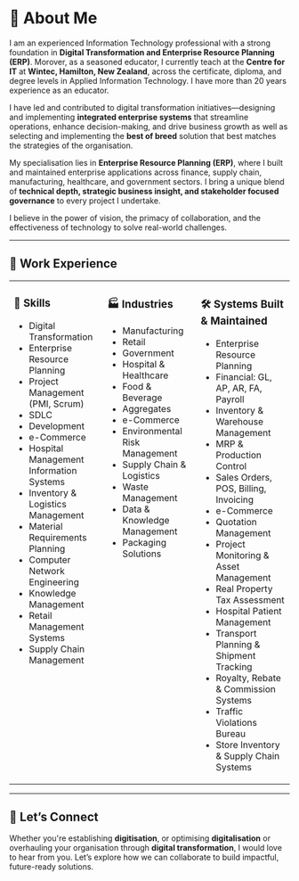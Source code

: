 
# 👋 About Me

I am an experienced Information Technology professional with a strong foundation in **Digital Transformation and Enterprise Resource Planning (ERP)**. Morover, as a seasoned educator, I currently teach at the **Centre for IT** at **Wintec, Hamilton, New Zealand**, across the certificate, diploma, and degree levels in Applied Information Technology. I have more than 20 years experience as an educator.

I have led and contributed to digital transformation initiatives—designing and implementing **integrated enterprise systems** that streamline operations, enhance decision-making, and drive business growth as well as selecting and implementing the **best of breed** solution that best matches the strategies of the organisation.

My specialisation lies in **Enterprise Resource Planning (ERP)**, where I built and maintained enterprise applications across finance, supply chain, manufacturing, healthcare, and government sectors. I bring a unique blend of **technical depth, strategic business insight, and stakeholder focused governance** to every project I undertake.

I believe in the power of vision, the primacy of collaboration, and the effectiveness of technology to solve real-world challenges. 

---

## 💼 Work Experience

<table><tr><td valign="top" width="33%">

### 🔧 Skills  
- Digital Transformation  
- Enterprise Resource Planning  
- Project Management (PMI, Scrum)  
- SDLC  
- Development  
- e-Commerce  
- Hospital Management Information Systems  
- Inventory & Logistics Management  
- Material Requirements Planning  
- Computer Network Engineering  
- Knowledge Management  
- Retail Management Systems  
- Supply Chain Management  

</td><td valign="top" width="33%">

### 🏭 Industries  
- Manufacturing  
- Retail  
- Government  
- Hospital & Healthcare  
- Food & Beverage  
- Aggregates  
- e-Commerce  
- Environmental Risk Management  
- Supply Chain & Logistics  
- Waste Management  
- Data & Knowledge Management  
- Packaging Solutions  

</td><td valign="top" width="33%">

### 🛠️ Systems Built & Maintained  
- Enterprise Resource Planning
- Financial: GL, AP, AR, FA, Payroll 
- Inventory & Warehouse Management  
- MRP & Production Control  
- Sales Orders, POS, Billing, Invoicing  
- e-Commerce
- Quotation Management  
- Project Monitoring & Asset Management  
- Real Property Tax Assessment
- Hospital Patient Management  
- Transport Planning & Shipment Tracking  
- Royalty, Rebate & Commission Systems  
- Traffic Violations Bureau  
- Store Inventory & Supply Chain Systems  

</td></tr></table>

---

## 🤝 Let’s Connect

Whether you're establishing **digitisation**, or optimising **digitalisation** or overhauling your organisation through **digital transformation**, I would love to hear from you. Let’s explore how we can collaborate to build impactful, future-ready solutions.
